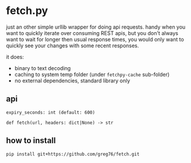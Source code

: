 # fetch.py
just an other simple urllib wrapper for doing api requests. handy when you want to quickly iterate over consuming REST apis, but you don't always want to wait for longer then usual response times, you would only want to quickly see your changes with some recent responses.

it does:
* binary to text decoding
* caching to system temp folder (under `fetchpy-cache` sub-folder)
* no external dependencies, standard library only

## api

```
expiry_seconds: int (default: 600)

def fetch(url, headers: dict|None) -> str
```

## how to install

`pip install git+https://github.com/greg76/fetch.git`
